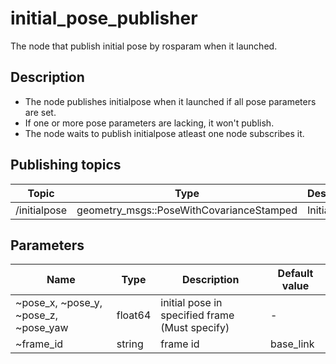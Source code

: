 initial_pose_publisher
=============================================

The node that publish initial pose by rosparam when it launched.

Description
-----------------------

* The node publishes initialpose when it launched if all pose parameters are set.
* If one or more pose parameters are lacking, it won't publish.
* The node waits to publish initialpose atleast one node subscribes it.


Publishing topics
-----------------------

| Topic | Type | Description |
|------|------|-------------|
| /initialpose | geometry_msgs::PoseWithCovarianceStamped | Initial pose |

Parameters
-----------------------

| Name | Type | Description | Default value |
|------|------|-------------|---------------|
| ~pose_x, ~pose_y, ~pose_z, ~pose_yaw | float64 | initial pose in specified frame (Must specify) | - |
| ~frame_id | string | frame id | base_link |
